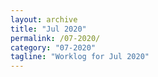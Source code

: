 ```yaml
---
layout: archive
title: "Jul 2020"
permalink: /07-2020/
category: "07-2020"
tagline: "Worklog for Jul 2020"
---
```

